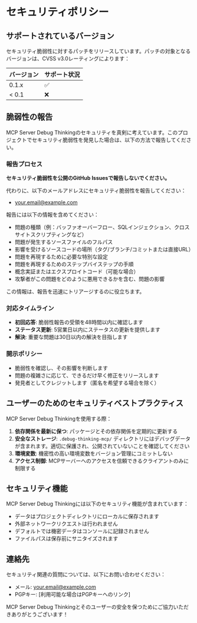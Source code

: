 # セキュリティポリシー

## サポートされているバージョン

セキュリティ脆弱性に対するパッチをリリースしています。パッチの対象となるバージョンは、CVSS v3.0レーティングによります：

| バージョン | サポート状況          |
| --------- | -------------------- |
| 0.1.x     | :white_check_mark:   |
| < 0.1     | :x:                  |

## 脆弱性の報告

MCP Server Debug Thinkingのセキュリティを真剣に考えています。このプロジェクトでセキュリティ脆弱性を発見した場合は、以下の方法で報告してください。

### 報告プロセス

**セキュリティ脆弱性を公開のGitHub Issuesで報告しないでください。**

代わりに、以下のメールアドレスにセキュリティ脆弱性を報告してください：

- your.email@example.com

報告には以下の情報を含めてください：

- 問題の種類（例：バッファオーバーフロー、SQLインジェクション、クロスサイトスクリプティングなど）
- 問題が発生するソースファイルのフルパス
- 影響を受けるソースコードの場所（タグ/ブランチ/コミットまたは直接URL）
- 問題を再現するために必要な特別な設定
- 問題を再現するためのステップバイステップの手順
- 概念実証またはエクスプロイトコード（可能な場合）
- 攻撃者がこの問題をどのように悪用できるかを含む、問題の影響

この情報は、報告を迅速にトリアージするのに役立ちます。

### 対応タイムライン

- **初回応答**: 脆弱性報告の受領を48時間以内に確認します
- **ステータス更新**: 5営業日以内にステータスの更新を提供します
- **解決**: 重要な問題は30日以内の解決を目指します

### 開示ポリシー

- 脆弱性を確認し、その影響を判断します
- 問題の複雑さに応じて、できるだけ早く修正をリリースします
- 発見者としてクレジットします（匿名を希望する場合を除く）

## ユーザーのためのセキュリティベストプラクティス

MCP Server Debug Thinkingを使用する際：

1. **依存関係を最新に保つ**: パッケージとその依存関係を定期的に更新する
2. **安全なストレージ**: `.debug-thinking-mcp/` ディレクトリにはデバッグデータが含まれます。適切に保護され、公開されていないことを確認してください
3. **環境変数**: 機密性の高い環境変数をバージョン管理にコミットしない
4. **アクセス制御**: MCPサーバーへのアクセスを信頼できるクライアントのみに制限する

## セキュリティ機能

MCP Server Debug Thinkingには以下のセキュリティ機能が含まれています：

- データはプロジェクトディレクトリにローカルに保存されます
- 外部ネットワークリクエストは行われません
- デフォルトでは機密データはコンソールに記録されません
- ファイルパスは保存前にサニタイズされます

## 連絡先

セキュリティ関連の質問については、以下にお問い合わせください：

- メール: your.email@example.com
- PGPキー: [利用可能な場合はPGPキーへのリンク]

MCP Server Debug Thinkingとそのユーザーの安全を保つためにご協力いただきありがとうございます！